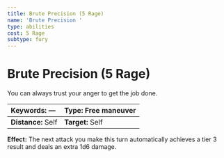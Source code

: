 ```yaml
---
title: Brute Precision (5 Rage)
name: 'Brute Precision '
type: abilities
cost: 5 Rage
subtype: fury
---
```


# Brute Precision (5 Rage)

You can always trust your anger to get the job done.

| **Keywords:** —    | **Type:** Free maneuver |
| :----------------- | :---------------------- |
| **Distance:** Self | **Target:** Self        |

**Effect:** The next attack you make this turn automatically achieves a tier 3 result and deals an extra 1d6 damage.
